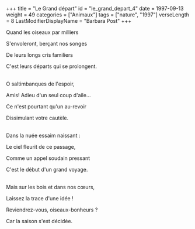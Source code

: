 +++
title = "Le Grand départ"
id = "le_grand_depart_4"
date = 1997-09-13
weight = 49
categories = ["Animaux"]
tags = ["nature", "1997"]
verseLength = 8
LastModifierDisplayName = "Barbara Post"
+++

Quand les oiseaux par milliers

S'envoleront, berçant nos songes

De leurs longs cris familiers

C'est leurs départs qui se prolongent.

 \
O saltimbanques de l'espoir,

Amis! Adieu d'un seul coup d'aile...

Ce n'est pourtant qu'un au-revoir

Dissimulant votre cautèle.

 \
Dans la nuée essaim naissant :

Le ciel fleurit de ce passage,

Comme un appel soudain pressant

C'est le début d'un grand voyage.

 \
Mais sur les bois et dans nos cœurs,

Laissez la trace d'une idée !

Reviendrez-vous, oiseaux-bonheurs ?

Car la saison s'est décidée.
